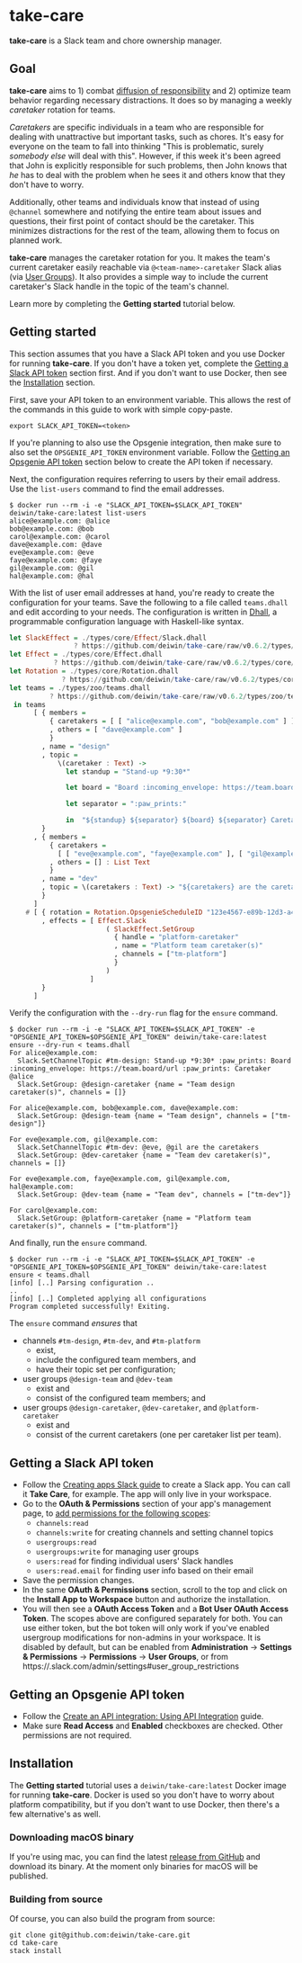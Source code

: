 # take-care

**take-care** is a Slack team and chore ownership manager.

## Goal

**take-care** aims to 1) combat [diffusion of responsibility][1] and 2)
optimize team behavior regarding necessary distractions. It does so by managing
a weekly _caretaker_ rotation for teams.

_Caretakers_ are specific individuals in a team who are responsible for dealing
with unattractive but important tasks, such as chores. It's easy for everyone
on the team to fall into thinking "This is problematic, surely _somebody else_
will deal with this". However, if this week it's been agreed that John is
explicitly responsible for such problems, then John knows that _he_ has to deal
with the problem when he sees it and others know that they don't have to worry.

Additionally, other teams and individuals know that instead of using `@channel`
somewhere and notifying the entire team about issues and questions, their first
point of contact should be the caretaker. This minimizes distractions for the
rest of the team, allowing them to focus on planned work.

**take-care** manages the caretaker rotation for you. It makes the team's
current caretaker easily reachable via `@<team-name>-caretaker` Slack alias
(via [User Groups][2]). It also provides a simple way to include the current
caretaker's Slack handle in the topic of the team's channel.

Learn more by completing the **Getting started** tutorial below.

## Getting started

This section assumes that you have a Slack API token and you use Docker for
running **take-care**. If you don't have a token yet, complete the [Getting
a Slack API token](#getting-a-slack-api-token) section first. And if you don't
want to use Docker, then see the [Installation](#installation) section.

First, save your API token to an environment variable. This allows the rest of
the commands in this guide to work with simple copy-paste.

```
export SLACK_API_TOKEN=<token>
```

If you're planning to also use the Opsgenie integration, then make sure to also
set the `OPSGENIE_API_TOKEN` environment variable. Follow the [Getting an
Opsgenie API token](#getting-an-opsgenie-api-token) section below to create the
API token if necessary.

Next, the configuration requires referring to users by their email address. Use
the `list-users` command to find the email addresses.

```
$ docker run --rm -i -e "SLACK_API_TOKEN=$SLACK_API_TOKEN" deiwin/take-care:latest list-users
alice@example.com: @alice
bob@example.com: @bob
carol@example.com: @carol
dave@example.com: @dave
eve@example.com: @eve
faye@example.com: @faye
gil@example.com: @gil
hal@example.com: @hal
```

With the list of user email addresses at hand, you're ready to create the
configuration for your teams. Save the following to a file called `teams.dhall`
and edit according to your needs. The configuration is written in [Dhall][3], a
programmable configuration language with Haskell-like syntax.

```haskell
let SlackEffect = ./types/core/Effect/Slack.dhall
                ? https://github.com/deiwin/take-care/raw/v0.6.2/types/core/Effect/Slack.dhall
let Effect = ./types/core/Effect.dhall
           ? https://github.com/deiwin/take-care/raw/v0.6.2/types/core/Effect.dhall
let Rotation = ./types/core/Rotation.dhall
             ? https://github.com/deiwin/take-care/raw/v0.6.2/types/core/Rotation.dhall
let teams = ./types/zoo/teams.dhall
          ? https://github.com/deiwin/take-care/raw/v0.6.2/types/zoo/teams.dhall
 in teams
      [ { members =
          { caretakers = [ [ "alice@example.com", "bob@example.com" ] ]
          , others = [ "dave@example.com" ]
          }
        , name = "design"
        , topic =
            \(caretaker : Text) ->
              let standup = "Stand-up *9:30*"

              let board = "Board :incoming_envelope: https://team.board/url"

              let separator = ":paw_prints:"

              in  "${standup} ${separator} ${board} ${separator} Caretaker ${caretaker}"
        }
      , { members =
          { caretakers =
            [ [ "eve@example.com", "faye@example.com" ], [ "gil@example.com", "hal@example.com" ] ]
          , others = [] : List Text
          }
        , name = "dev"
        , topic = \(caretakers : Text) -> "${caretakers} are the caretakers"
        }
      ]
    # [ { rotation = Rotation.OpsgenieScheduleID "123e4567-e89b-12d3-a456-426614174000"
        , effects = [ Effect.Slack
                        ( SlackEffect.SetGroup
                          { handle = "platform-caretaker"
                          , name = "Platform team caretaker(s)"
                          , channels = ["tm-platform"]
                          }
                        )
                    ]
        }
      ]
```

Verify the configuration with the `--dry-run` flag for the `ensure` command.

```dryRunExample
$ docker run --rm -i -e "SLACK_API_TOKEN=$SLACK_API_TOKEN" -e "OPSGENIE_API_TOKEN=$OPSGENIE_API_TOKEN" deiwin/take-care:latest ensure --dry-run < teams.dhall
For alice@example.com:
  Slack.SetChannelTopic #tm-design: Stand-up *9:30* :paw_prints: Board :incoming_envelope: https://team.board/url :paw_prints: Caretaker @alice
  Slack.SetGroup: @design-caretaker {name = "Team design caretaker(s)", channels = []}

For alice@example.com, bob@example.com, dave@example.com:
  Slack.SetGroup: @design-team {name = "Team design", channels = ["tm-design"]}

For eve@example.com, gil@example.com:
  Slack.SetChannelTopic #tm-dev: @eve, @gil are the caretakers
  Slack.SetGroup: @dev-caretaker {name = "Team dev caretaker(s)", channels = []}

For eve@example.com, faye@example.com, gil@example.com, hal@example.com:
  Slack.SetGroup: @dev-team {name = "Team dev", channels = ["tm-dev"]}

For carol@example.com:
  Slack.SetGroup: @platform-caretaker {name = "Platform team caretaker(s)", channels = ["tm-platform"]}
```

And finally, run the `ensure` command.

```
$ docker run --rm -i -e "SLACK_API_TOKEN=$SLACK_API_TOKEN" -e "OPSGENIE_API_TOKEN=$OPSGENIE_API_TOKEN" deiwin/take-care:latest ensure < teams.dhall
[info] [..] Parsing configuration ..
..
[info] [..] Completed applying all configurations
Program completed successfully! Exiting.
```

The `ensure` command _ensures_ that

- channels `#tm-design`, `#tm-dev`, and `#tm-platform`
  - exist,
  - include the configured team members, and
  - have their topic set per configuration;
- user groups `@design-team` and `@dev-team`
  - exist and
  - consist of the configured team members; and
- user groups `@design-caretaker`, `@dev-caretaker`, and `@platform-caretaker`
  - exist and
  - consist of the current caretakers (one per caretaker list per team).

## Getting a Slack API token

- Follow the [Creating apps Slack guide][4] to create a Slack app. You can call
  it **Take Care**, for example. The app will only live in your workspace.
- Go to the **OAuth & Permissions** section of your app's management page, to
  [add permissions for the following scopes][5]:
  - `channels:read`
  - `channels:write` for creating channels and setting channel topics
  - `usergroups:read`
  - `usergroups:write` for managing user groups
  - `users:read` for finding individual users' Slack handles
  - `users:read.email` for finding user info based on their email
- Save the permission changes.
- In the same **OAuth & Permissions** section, scroll to the top and click on
  the **Install App to Workspace** button and authorize the installation.
- You will then see a **OAuth Access Token** and a **Bot User OAuth Access
  Token**. The scopes above are configured separately for both. You can use
  either token, but the bot token will only work if you've enabled
  usergroup modifications for non-admins in your workspace. It is disabled
  by default, but can be enabled from **Administration** -> **Settings
  & Permissions** -> **Permissions** -> **User Groups**, or from
  https://<your-domain>.slack.com/admin/settings#user_group_restrictions

## Getting an Opsgenie API token

- Follow the [Create an API integration: Using API Integration][7] guide.
- Make sure **Read Access** and **Enabled** checkboxes are checked. Other
  permissions are not required.

## Installation

The **Getting started** tutorial uses a `deiwin/take-care:latest` Docker image
for running **take-care**. Docker is used so you don't have to worry about
platform compatibility, but if you don't want to use Docker, then there's a few
alternative's as well.

### Downloading macOS binary

If you're using mac, you can find the latest [release from GitHub][6] and
download its binary. At the moment only binaries for macOS will be published.

### Building from source

Of course, you can also build the program from source:

```
git clone git@github.com:deiwin/take-care.git
cd take-care
stack install
```

[1]: https://en.wikipedia.org/wiki/Diffusion_of_responsibility
[2]: https://get.slack.help/hc/en-us/articles/212906697-User-Groups
[3]: https://github.com/dhall-lang/dhall-lang
[4]: https://api.slack.com/slack-apps#creating_apps
[5]: https://api.slack.com/slack-apps#oauth__amp__permissions
[6]: https://github.com/deiwin/take-care/releases
[7]: https://support.atlassian.com/opsgenie/docs/create-a-default-api-integration/#%E2%80%8BUsing-API-Integration

